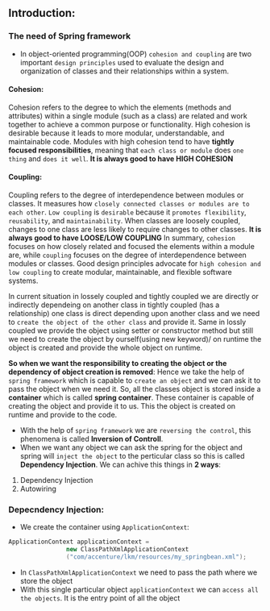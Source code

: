## Introduction:
### The need of Spring framework
- In object-oriented programming(OOP) `cohesion and coupling` are two important `design principles` used to evaluate the design and organization of classes and their relationships within a system.

#### Cohesion: 
Cohesion refers to the degree to which the elements (methods and attributes) within a single module (such as a class) are related and work together to achieve a common purpose or functionality. High cohesion is desirable because it leads to more modular, understandable, and maintainable code. Modules with high cohesion tend to have **tightly focused responsibilities**, meaning that `each class or module` does `one thing` and `does it well`. 
**It is always good to have HIGH COHESION**

#### Coupling:
Coupling refers to the degree of interdependence between modules or classes. It measures how `closely connected classes or modules are to each other`. `Low coupling` is `desirable` because it `promotes flexibility`, `reusability`, and `maintainability`. When classes are loosely coupled, changes to one class are less likely to require changes to other classes.
**It is always good to have LOOSE/LOW COUPLING**
In summary, `cohesion` focuses on how closely related and focused the elements within a module are, while `coupling` focuses on the degree of interdependence between modules or classes. 
Good design principles advocate for `high cohesion and low coupling` to create modular, maintainable, and flexible software systems.

In current situation in lossely coupled and tightly coupled we are directly or indirectly dependeing on another class in tightly coupled (has a relationship) one class is direct depending upon another class and we need to `create the object of the other class` and provide it.
Same in lossly coupled we provide the object using setter or constructor method but still we need to create the object by ourself(using new keyword)/ on runtime the object is created and provide the whole object on runtime.

**So when we want the responsibility to creating the object or the dependency of object creation is removed**:
Hence we take the help of `spring framework` which is capable to `create an object` and we can ask it to pass the object when we need it.
So, all the classes object is stored inside a **container** which is called **spring container**. These container is capable of creating the object and provide it to us. This the object is created on runtime and provide to the code. 
- With the help of `spring framework` we are `reversing the control`, this phenomena is called **Inversion of Controll**.
- When we want any object we can ask the spring for the object and spring will `inject the object` to the perticular class so this is called **Dependency Injection**.
We can achive this things in **2 ways**:
1. Dependency Injection
2. Autowiring

### Depecndency Injection:
- We create the container using `ApplicationContext`:
```java
ApplicationContext applicationContext = 
				new ClassPathXmlApplicationContext
				("com/accenture/lkm/resources/my_springbean.xml");
```
- In `ClassPathXmlApplicationContext` we need to pass the path where we store the object
- With this single particular object `applicationContext` we can `access all the objects`. It is the entry point of all the object





